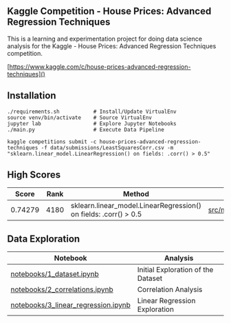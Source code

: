 Kaggle Competition - House Prices: Advanced Regression Techniques
-----------------------------------------------------

This is a learning and experimentation project for doing data science analysis for the 
Kaggle - House Prices: Advanced Regression Techniques competition.

[https://www.kaggle.com/c/house-prices-advanced-regression-techniques]()


## Installation
```
./requirements.sh           # Install/Update VirtualEnv
source venv/bin/activate    # Source VirtualEnv
jupyter lab                 # Explore Jupyter Notebooks                  
./main.py                   # Execute Data Pipeline

kaggle competitions submit -c house-prices-advanced-regression-techniques -f data/submissions/LeastSquaresCorr.csv -m "sklearn.linear_model.LinearRegression() on fields: .corr() > 0.5"
```


## High Scores

| Score   | Rank | Method | File   | 
|---------|------|--------|--------| 
| 0.74279 | 4180 | sklearn.linear_model.LinearRegression() on fields: .corr() > 0.5 | [src/models/LeastSquaresCorr.py]()  |


## Data Exploration

| Notebook                                | Analysis                           | 
|-----------------------------------------|------------------------------------| 
| [notebooks/1_dataset.ipynb]()           | Initial Exploration of the Dataset |
| [notebooks/2_correlations.ipynb]()      | Correlation Analysis               |
| [notebooks/3_linear_regression.ipynb]() | Linear Regression Exploration      |


 




